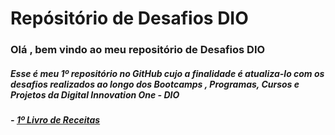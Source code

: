 # Repósitório de Desafios DIO 

### Olá , bem vindo ao meu repositório de Desafios DIO
##### Esse é meu 1º repositório no GitHub cujo a finalidade é atualiza-lo com os desafios realizados ao longo dos Bootcamps , Programas, Cursos e Projetos da Digital Innovation One - DIO 
        
##### - [1º Livro de Receitas]()

